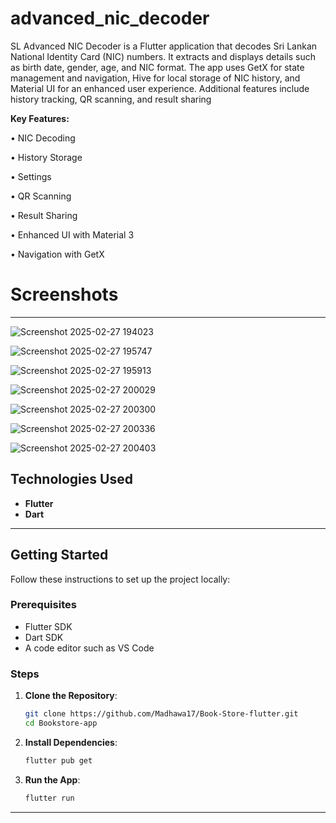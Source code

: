 # advanced_nic_decoder
SL Advanced NIC Decoder is a Flutter application that decodes Sri Lankan National Identity Card (NIC) numbers. It extracts and displays details such as birth date, gender, age, and NIC format. The app uses GetX for state management and navigation, Hive for local storage of NIC history, and Material UI for an enhanced user experience. Additional features include history tracking, QR scanning, and result sharing

**Key Features:**

•	NIC Decoding 

•	History Storage 

•	Settings 

•	QR Scanning 

•	Result Sharing 

•	Enhanced UI with Material 3

•	Navigation with GetX 



# Screenshots
________________________________________


![Screenshot 2025-02-27 194023](https://github.com/user-attachments/assets/3dccfee2-1473-4c0f-a1ea-a01ecb1fe4c4)

![Screenshot 2025-02-27 195747](https://github.com/user-attachments/assets/cfeffbcc-cdc4-417b-b0fe-1d0c0433ec99)

![Screenshot 2025-02-27 195913](https://github.com/user-attachments/assets/d8843281-4a2c-41ef-9e3d-875c01185380)

![Screenshot 2025-02-27 200029](https://github.com/user-attachments/assets/68f6c90a-1ef9-42b8-9850-2bf62cf87295)

![Screenshot 2025-02-27 200300](https://github.com/user-attachments/assets/9335dbb2-8df7-4e35-9cdf-f52d2d50d065)

![Screenshot 2025-02-27 200336](https://github.com/user-attachments/assets/778915d0-10e6-49ea-9d50-f3c29f351ef7)

![Screenshot 2025-02-27 200403](https://github.com/user-attachments/assets/f38a2a22-9b98-4f6c-a27a-0906972e6f28)



## Technologies Used

- **Flutter**
- **Dart**

---

## Getting Started

Follow these instructions to set up the project locally:

### Prerequisites

- Flutter SDK 
- Dart SDK
- A code editor such as VS Code

### Steps

1. **Clone the Repository**:
   ```bash
   git clone https://github.com/Madhawa17/Book-Store-flutter.git
   cd Bookstore-app
   ```

2. **Install Dependencies**:
   ```bash
   flutter pub get
   ```

3. **Run the App**:
   ```bash
   flutter run
   ```

---
